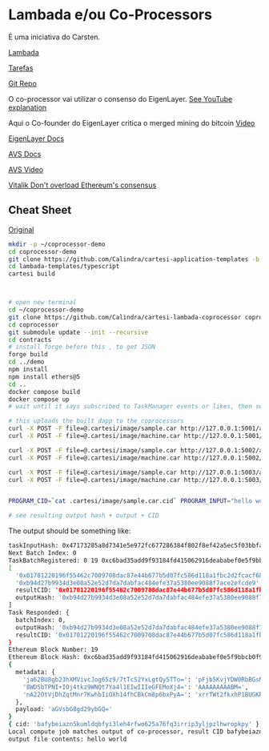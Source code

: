 # Lambada e/ou Co-Processors

É uma iniciativa do Carsten.

[Lambada](https://governance.cartesi.io/t/cartesi-lambada-a-worse-is-better-initiative/328)

[Tarefas](https://docs.google.com/document/d/1NFGr5Yig0jbZ1s9vI4GjUUHVGpdJlcuQSD2OL7Vlbfc/edit)

[Git Repo](https://github.com/zippiehq/cartesi-lambada-coprocessor)

O co-processor vai utilizar o consenso do EigenLayer.
[See YouTube explanation](https://youtu.be/-V-fG4J1N_M?si=7l9RC8S_W-GdO50K&t=2141)

Aqui o Co-founder do EigenLayer critica o merged mining do bitcoin
[Video](https://www.youtube.com/watch?v=HcEGXoC57Rw&t=1062s)

[EigenLayer Docs](https://docs.eigenlayer.xyz/)

[AVS Docs](https://docs.eigenlayer.xyz/eigenlayer/avs-guides/incredible-squaring#incredible-squaring-avs-lifecycle-flow)

[AVS Video](https://www.loom.com/share/50314b3ec0f34e2ba386d45724602d76?sid=9d68d8cb-d2d5-4123-bd06-776de2076de0)

[Vitalik Don't overload Ethereum's consensus](./vitalik/dont_overload.md)


## Cheat Sheet

[Original](https://gist.githubusercontent.com/stskeeps/983640ac4e2e072553347c859ba7712f/raw/76b7639ce2a04b0e939827f1581370f58fe4f5d6/gistfile1.txt)

```bash
mkdir -p ~/coprocessor-demo
cd coprocessor-demo
git clone https://github.com/Calindra/cartesi-application-templates -b lambada lambada-templates
cd lambada-templates/typescript
cartesi build



# open new terminal
cd ~/coprocessor-demo
git clone https://github.com/Calindra/cartesi-lambada-coprocessor coprocessor
cd coprocessor
git submodule update --init --recursive
cd contracts
# install forge before this , to get JSON 
forge build
cd ../demo
npm install
npm install ethers@5
cd ..
docker compose build
docker compose up
# wait until it says subscribed to TaskManager events or likes, then switch back to original terminal

# this uploads the built dapp to the coprocessors
curl -X POST -F file=@.cartesi/image/sample.car http://127.0.0.1:5001/api/v0/dag/import
curl -X POST -F file=@.cartesi/image/machine.car http://127.0.0.1:5001/api/v0/dag/import

curl -X POST -F file=@.cartesi/image/sample.car http://127.0.0.1:5002/api/v0/dag/import
curl -X POST -F file=@.cartesi/image/machine.car http://127.0.0.1:5002/api/v0/dag/import

curl -X POST -F file=@.cartesi/image/sample.car http://127.0.0.1:5003/api/v0/dag/import
curl -X POST -F file=@.cartesi/image/machine.car http://127.0.0.1:5003/api/v0/dag/import


PROGRAM_CID=`cat .cartesi/image/sample.car.cid` PROGRAM_INPUT="hello world" node ~/coprocessor-demo/coprocessor/demo/demo.mjs

# see resulting output hash + output + CID
```

The output should be something like:

```bash
taskInputHash: 0x47173285a8d7341e5e972fc677286384f802f8ef42a5ec5f03bbfa254cb01fad
Next Batch Index: 0
TaskBatchRegistered: 0 19 0xc6bad35add9f93184fd415062916deababef0e5f9bbcb0f95bff0471635b6c38
[
  '0x01701220196f55462c7009708dac87e44b677b5d07fc586d118a1fbc2d2fcacf68b9ea7e',
  '0xb94d27b9934d3e08a52e52d7da7dabfac484efe37a5380ee9088f7ace2efcde9',
  resultCID: '0x01701220196f55462c7009708dac87e44b677b5d07fc586d118a1fbc2d2fcacf68b9ea7e',
  outputHash: '0xb94d27b9934d3e08a52e52d7da7dabfac484efe37a5380ee9088f7ace2efcde9'
]
Task Responded: {
  batchIndex: 0,
  outputHash: '0xb94d27b9934d3e08a52e52d7da7dabfac484efe37a5380ee9088f7ace2efcde9',
  resultCID: '0x01701220196f55462c7009708dac87e44b677b5d07fc586d118a1fbc2d2fcacf68b9ea7e'
}
Ethereum Block Number: 19
Ethereum Block Hash: 0xc6bad35add9f93184fd415062916deababef0e5f9bbcb0f95bff0471635b6c38
{
  metadata: {
    'ja62BU8gb23hXMVivcJog65z9/7tTcS2YxLgtQy5TTo=': 'pFjb5KvjYDW0RbBGsMwOAnhz1G7fEiD675bd0AOVDa8=',
    '8WDSbTPNI+IOj4tkz9WNQt7Ya4l1EIwIIIeGFEMoXj4=': 'AAAAAAAAABM=',
    'nA22OtVjDhZqtMnr7KwhbIiOXh14fhCBkCm8p6bxPyA=': 'xrrTWt2fkxhP1BUGKRbeq6vvDl+bvLD5W/8EcWNbbDg='
  },
  payload: 'aGVsbG8gd29ybGQ='
}
{ cid: 'bafybeiazn5kumldqbfyi3leh4rfwo625a76fq3irrip3yljpzlhwropkpy' }
Local compute job matches output of co-processor, result CID bafybeiazn5kumldqbfyi3leh4rfwo625a76fq3irrip3yljpzlhwropkpy output file hash: b94d27b9934d3e08a52e52d7da7dabfac484efe37a5380ee9088f7ace2efcde9
output file contents: hello world
```